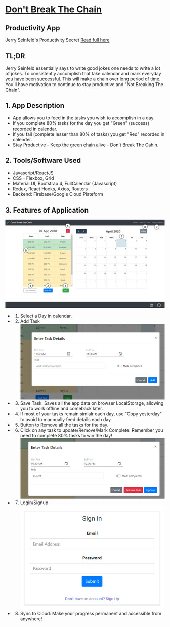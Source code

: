 # [Don't Break The Chain](https://dbtc-74557.web.app/)
## Productivity App

Jerry Seinfeld's Productivity Secret [Read full here](https://lifehacker.com/jerry-seinfelds-productivity-secret-281626)

## TL;DR
Jerry Seinfeld essentially says to write good jokes one needs to write a lot of jokes. To consistently accomplish that take calendar and mark everyday you have been successful. This will make a chain over long period of time. You'll have motivation to continue to stay productive and "Not Breaking The Chain".

## 1. App Description
  - App allows you to feed in the tasks you wish to accomplish in a day.
  - If you complete 80% tasks for the day you get "Green" (success) recorded in calendar.
  - If you fail (complete lesser than 80% of tasks) you get "Red" recorded in calender.
  - Stay Productive - Keep the green chain alive - Don't Break The Cahin.
  
## 2. Tools/Software Used
  - Javascript/ReactJS
  - CSS - Flexbox, Grid
  - Material UI, Bootstrap 4, FullCalendar (Javascript)
  - Redux, React Hooks, Axios, Routers
  - Backend: Firebase/Google Cloud Plateform
  
## 3. Features of Application
  ![](readmeFiles/heroScreenLabelled.png)
  - 1. Select a Day in calendar.
  - 2. Add Task
    ![](readmeFiles/addTask.PNG)
  - 3. Save Task: Saves all the app data on browser LocalStorage, allowing you to work offline and comeback later.
  - 4. If most of your tasks remain simialr each day, use "Copy yesterday" to avoid to mannually feed details each day.
  - 5. Button to Remove all the tasks for the day.
  - 6. Click on any task to update/Remove/Mark Complete: Remember you need to complete 80% tasks to win the day!
    ![](readmeFiles/updateTask.PNG)
  - 7. Login/Signup
    ![](readmeFiles/login.PNG)
  - 8. Sync to Cloud: Make your progress permanent and accessible from anywhere!